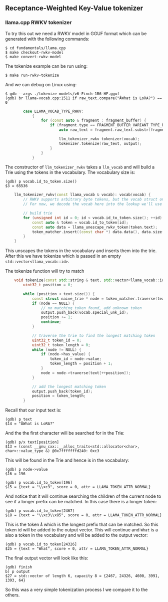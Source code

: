 ## Receptance-Weighted Key-Value tokenizer

### llama.cpp RWKV tokenizer
To try this out we need a RWKV model in GGUF format which can be generated
with the following commands:
```console
$ cd fundamentals/llama.cpp
$ make checkout-rwkv-model
$ make convert-rwkv-model
```

The tokenize example can be run using:
```console
$ make run-rwkv-tokenize
```
And we can debug on Linux using:
```console
$ gdb --args ./tokenize models/v6-Finch-1B6-HF.gguf
(gdb) br llama-vocab.cpp:1511 if raw_text.compare("ÅWhat is LoRA?") == 0
```
```c++
        case LLAMA_VOCAB_TYPE_RWKV:
            {
                for (const auto & fragment : fragment_buffer) {
                    if (fragment.type == FRAGMENT_BUFFER_VARIANT_TYPE_RAW_TEXT) {
                        auto raw_text = fragment.raw_text.substr(fragment.offset, fragment.length);

                        llm_tokenizer_rwkv tokenizer(vocab);
                        tokenizer.tokenize(raw_text, output);
                    }
                }
            }
```
The constructor of `llm_tokenizer_rwkv` takes a `llm_vocab` and will build a
Trie using the tokens in the vocabulary.
The vocabulary size is:
```console
(gdb) p vocab.id_to_token.size()
$3 = 65536
```
```c++
    llm_tokenizer_rwkv(const llama_vocab & vocab): vocab(vocab) {
        // RWKV supports arbitrary byte tokens, but the vocab struct only supports string tokens.
        // For now, we decode the vocab here into the lookup we'll use for tokenization.

        // build trie
        for (unsigned int id = 0; id < vocab.id_to_token.size(); ++id) {
            const auto & token = vocab.id_to_token[id];
            const auto data = llama_unescape_rwkv_token(token.text);
            token_matcher.insert((const char *) data.data(), data.size(), id);
        }
    }
```
This unscapes the tokens in the vocabulary and inserts them into the trie.
After this we have tokenize which is passed in an empty
`std::vector<llama_vocab::id>`.

The tokenize function will try to match 
```c++
    void tokenize(const std::string & text, std::vector<llama_vocab::id> & output) {
        uint32_t position = 0;

        while (position < text.size()) {
            const struct naive_trie * node = token_matcher.traverse(text[position]);
            if (node == NULL) {
                // no matching token found, add unknown token
                output.push_back(vocab.special_unk_id);
                position += 1;
                continue;
            }

            // traverse the trie to find the longest matching token
            uint32_t token_id = 0;
            uint32_t token_length = 0;
            while (node != NULL) {
                if (node->has_value) {
                    token_id = node->value;
                    token_length = position + 1;
                }
                node = node->traverse(text[++position]);
            }

            // add the longest matching token
            output.push_back(token_id);
            position = token_length;
        }
```
Recall that our input text is:
```console
(gdb) p text
$14 = "ÅWhat is LoRA?"
```
And the the first character will be searched for in the Trie:
```console
(gdb) p/x text[position]
$13 = (const __gnu_cxx::__alloc_traits<std::allocator<char>, char>::value_type &) @0x7fffffffd240: 0xc3
```
This will be found in the Trie and hence is in the vocabulary:
```console
(gdb) p node->value
$16 = 196

(gdb) p vocab.id_to_token[196]
$15 = {text = "\\xc3", score = 0, attr = LLAMA_TOKEN_ATTR_NORMAL}
```
And notice that it will continue searching the children of the current node
to see if a longer prefix can be matched.
In this case there is a longer token:
```console
(gdb) p vocab.id_to_token[2467]
$18 = {text = "\\xc3\\x85", score = 0, attr = LLAMA_TOKEN_ATTR_NORMAL}
```
This is the token `Å` which is the longest prefix that can be matched. So this
token id will be added to the output vector.
This will continue and `What` is a also a token in the vocabulary and will be
added to the output vector:
```console
(gdb) p vocab.id_to_token[24326]
$25 = {text = "What", score = 0, attr = LLAMA_TOKEN_ATTR_NORMAL}
```
The final output vector will look like this:
```console
(gdb) finish
b) p output
$27 = std::vector of length 6, capacity 8 = {2467, 24326, 4600, 3991, 1393, 64}
```
So this was a very simple tokenization process I we compare it to the others.
